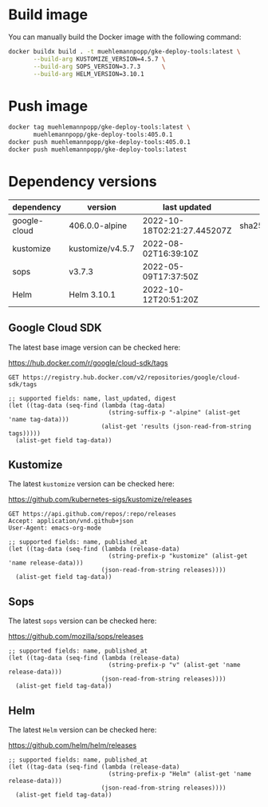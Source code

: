 
# Build image

You can manually build the Docker image with the following command:

```bash
docker buildx build . -t muehlemannpopp/gke-deploy-tools:latest \
       --build-arg KUSTOMIZE_VERSION=4.5.7 \
       --build-arg SOPS_VERSION=3.7.3      \
       --build-arg HELM_VERSION=3.10.1
```

# Push image

```bash
docker tag muehlemannpopp/gke-deploy-tools:latest \
       muehlemannpopp/gke-deploy-tools:405.0.1
docker push muehlemannpopp/gke-deploy-tools:405.0.1
docker push muehlemannpopp/gke-deploy-tools:latest
```

# Dependency versions

| dependency   | version          | last updated                | digest                                                                  |
|------------ |---------------- |--------------------------- |----------------------------------------------------------------------- |
| google-cloud | 406.0.0-alpine   | 2022-10-18T02:21:27.445207Z | sha256:f50a39bf88bccb033af6ee606340456754f7f78b00b89f087cf8e66a258b8379 |
| kustomize    | kustomize/v4.5.7 | 2022-08-02T16:39:10Z        |                                                                         |
| sops         | v3.7.3           | 2022-05-09T17:37:50Z        |                                                                         |
| Helm         | Helm 3.10.1      | 2022-10-12T20:51:20Z        |                                                                         |

## Google Cloud SDK

The latest base image version can be checked here:

<https://hub.docker.com/r/google/cloud-sdk/tags>

```restclient
GET https://registry.hub.docker.com/v2/repositories/google/cloud-sdk/tags
```

```elisp
;; supported fields: name, last_updated, digest
(let ((tag-data (seq-find (lambda (tag-data)
                            (string-suffix-p "-alpine" (alist-get 'name tag-data)))
                          (alist-get 'results (json-read-from-string tags)))))
  (alist-get field tag-data))
```

## Kustomize

The latest `kustomize` version can be checked here:

<https://github.com/kubernetes-sigs/kustomize/releases>

```restclient
GET https://api.github.com/repos/:repo/releases
Accept: application/vnd.github+json
User-Agent: emacs-org-mode
```

```elisp
;; supported fields: name, published_at
(let ((tag-data (seq-find (lambda (release-data)
                            (string-prefix-p "kustomize" (alist-get 'name release-data)))
                          (json-read-from-string releases))))
  (alist-get field tag-data))
```

## Sops

The latest `sops` version can be checked here:

<https://github.com/mozilla/sops/releases>

```elisp
;; supported fields: name, published_at
(let ((tag-data (seq-find (lambda (release-data)
                            (string-prefix-p "v" (alist-get 'name release-data)))
                          (json-read-from-string releases))))
  (alist-get field tag-data))
```

## Helm

The latest `Helm` version can be checked here:

<https://github.com/helm/helm/releases>

```elisp
;; supported fields: name, published_at
(let ((tag-data (seq-find (lambda (release-data)
                            (string-prefix-p "Helm" (alist-get 'name release-data)))
                          (json-read-from-string releases))))
  (alist-get field tag-data))
```
